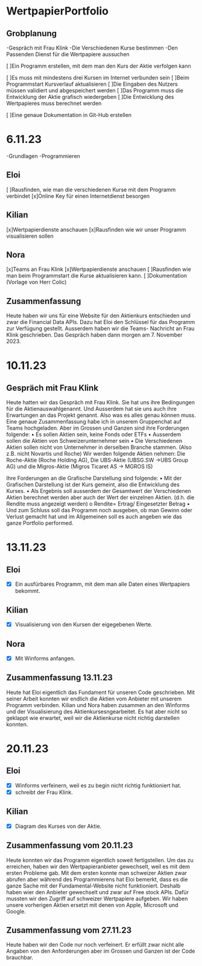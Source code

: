 # WertpapierPortfolio

## Grobplanung
  -Gespräch mit Frau Klink
    -Die Verschiedenen Kurse bestimmen
    -Den Passenden Dienst für die Wertpapiere aussuchen 

[ ]Ein Programm erstellen, mit dem man den Kurs der Aktie verfolgen kann 

  [ ]Es muss mit mindestens drei Kursen im Internet verbunden sein 
  [ ]Beim Programmstart Kursverlauf aktualisieren 
  [ ]Die Eingaben des Nutzers müssen validiert und abgespeichert werden 
  [ ]Das Programm muss die Entwicklung der Aktie grafisch wiedergeben 
  [ ]Die Entwicklung des Wertpapieres muss berechnet werden 
  
[ ]Eine genaue Dokumentation in Git-Hub erstellen 
  
# 6.11.23
  -Grundlagen 
  -Programmieren
## Eloi
  [ ]Rausfinden, wie man die verschiedenen Kurse mit dem Programm verbindet
  [x]Online Key für einen Internetdienst besorgen

## Kilian
  [x]Wertpapierdienste anschauen
  [x]Rausfinden wie wir unser Programm visualisieren sollen

## Nora
  [x]Teams an Frau Klink
  [x]Wertpapierdienste anschauen
  [ ]Rausfinden wie man beim Programmstart die Kurse aktualisieren kann.
  [ ]Dokumentation (Vorlage von Herr Colic)
  
## Zusammenfassung 
  Heute haben wir uns für eine Website für den Aktienkurs entschieden und zwar die Financial Data APIs. Dazu hat Eloi den Schlüssel für das Programm zur Verfügung gestellt. Ausserdem haben wir die Teams-    Nachricht an Frau Klink geschrieben. Das Gespräch haben dann morgen am 7. November 2023. 

# 10.11.23

## Gespräch mit Frau Klink
Heute hatten wir das Gespräch mit Frau Klink. Sie hat uns ihre Bedingungen für die Aktienauswahlgenannt. Und Ausserdem hat sie uns auch ihre Erwartungen an das Projekt genannt. Also was es alles genau können muss. Eine genaue Zusammenfassung habe ich in unserem Gruppenchat auf Teams hochgeladen. Aber im Grossen und Ganzen sind ihre Forderungen folgende:
  •	Es sollen Aktien sein, keine Fonds oder ETFs
  •	Ausserdem sollen die Aktien von Schweizerunternehmer sein
  •	Die Verschiedenen Aktien sollen nicht von Unternehmer in derselben Branche stammen. (Also z.B. nicht Novartis und Roche)
    Wir werden folgende Aktien nehmen: Die Roche-Aktie (Roche Holding AG), Die UBS-Aktie (UBSG.SW ->UBS Group AG) und die Migros-Aktie (Migros Ticaret AS -> MGROS IS) 

Ihre Forderungen an die Grafische Darstellung sind folgende:
  •	Mit der Grafischen Darstellung ist der Kurs gemeint, also die Entwicklung des Kurses.
  •	Als Ergebnis soll ausserdem der Gesamtwert der Verschiedenen Aktien berechnet werden aber auch der Wert der einzelnen Aktien. (d.h. die Rendite muss angezeigt werden)
    o	Rendite= Ertrag/ Eingesetzter Betrag
  •	Und zum Schluss soll das Programm noch ausgeben, ob man Gewinn oder Verlust gemacht hat und im Allgemeinen soll es auch angeben wie das ganze Portfolio performed.

# 13.11.23

## Eloi
- [x] Ein ausfürbares Programm, mit dem man alle Daten eines Wertpapiers bekommt.
## Kilian
- [x] Visualisierung von den Kursen der eigegebenen Werte. 
## Nora
- [x] Mit Winforms anfangen.

## Zusammenfassung 13.11.23

  Heute hat Eloi eigentlich das Fundament für unseren Code geschrieben. Mit seiner Arbeit konnten wir endlich die Aktien vom Anbieter mit unserem Programm verbinden. Kilian und Nora haben zusammen an den    Winforms und der Visualisierung des Aktienkursesngearbeitet. Es hat aber nicht so geklappt wie erwartet, weil wir die Aktienkurse nicht richtig darstellen konnten.

# 20.11.23

## Eloi
- [x] Winforms verfeinern, weil es zu begin nicht richtig funktioniert hat.
- [x] schreibt der Frau Klink.
## Kilian 
- [x] Diagram des Kurses von der Aktie.

## Zusammenfassung vom 20.11.23
  Heute konnten wir das Programm eigentlich soweit fertigstellen. Um das zu erreichen, haben wir den Wertpapieranbieter gewechselt, weil es mit dem ersten Probleme gab. Mit dem ersten konnte man schweizer 
  Aktien zwar abrufen aber während des Programmierens hat Eloi bemerkt, dass es die ganze Sache mit der Fundamental-Website nicht funktioniert. Deshalb haben wier den Anbieter gewechselt und zwar auf Free   stock APIs. Dafür mussten wir den Zugriff auf schweizer Wertpapiere aufgeben. Wir haben unsere vorherigen Aktien ersetzt mit denen von Apple, Microsoft und Google.

## Zusammenfassung vom 27.11.23

  Heute haben wir den Code nur noch verfeinert. Er erfüllt zwar nicht alle Angaben von den Anforderungen aber im Grossen und Ganzen ist der Code brauchbar.
